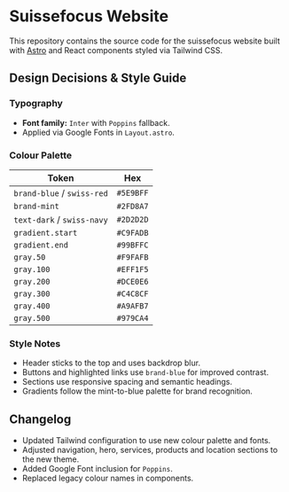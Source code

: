 # Suissefocus Website

This repository contains the source code for the suissefocus website built with [Astro](https://astro.build/) and React components styled via Tailwind CSS.

## Design Decisions & Style Guide

### Typography
- **Font family:** `Inter` with `Poppins` fallback.
- Applied via Google Fonts in `Layout.astro`.

### Colour Palette
| Token | Hex |
|-------|-----|
| `brand-blue` / `swiss-red` | `#5E9BFF` |
| `brand-mint` | `#2FD8A7` |
| `text-dark` / `swiss-navy` | `#2D2D2D` |
| `gradient.start` | `#C9FADB` |
| `gradient.end` | `#99BFFC` |
| `gray.50` | `#F9FAFB` |
| `gray.100` | `#EFF1F5` |
| `gray.200` | `#DCE0E6` |
| `gray.300` | `#C4C8CF` |
| `gray.400` | `#A9AFB7` |
| `gray.500` | `#979CA4` |

### Style Notes
- Header sticks to the top and uses backdrop blur.
- Buttons and highlighted links use `brand-blue` for improved contrast.
- Sections use responsive spacing and semantic headings.
- Gradients follow the mint-to-blue palette for brand recognition.

## Changelog
- Updated Tailwind configuration to use new colour palette and fonts.
- Adjusted navigation, hero, services, products and location sections to the new theme.
- Added Google Font inclusion for `Poppins`.
- Replaced legacy colour names in components.

